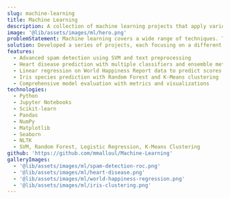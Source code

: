 ```yaml
---
slug: machine-learning
title: Machine Learning
description: A collection of machine learning projects that apply various techniques like classification, regression, clustering, and text analysis to real-world problems.
image: '@lib/assets/images/ml/hero.png'
problemStatement: Machine learning covers a wide range of techniques. There was a need to showcase proficiency in different ML areas and demonstrate how these techniques can solve real-world problems.
solution: Developed a series of projects, each focusing on a different ML aspect. These include spam detection, heart disease prediction, and happiness score analysis, showing practical problem-solving in ML.
features:
  - Advanced spam detection using SVM and text preprocessing
  - Heart disease prediction with multiple classifiers and ensemble methods
  - Linear regression on World Happiness Report data to predict scores
  - Iris species prediction with Random Forest and K-Means clustering
  - Comprehensive model evaluation with metrics and visualizations
technologies:
  - Python
  - Jupyter Notebooks
  - Scikit-learn
  - Pandas
  - NumPy
  - Matplotlib
  - Seaborn
  - NLTK
  - SVM, Random Forest, Logistic Regression, K-Means Clustering
github: 'https://github.com/mmalloul/Machine-Learning'
galleryImages:
  - '@lib/assets/images/ml/spam-detection-roc.png'
  - '@lib/assets/images/ml/heart-disease.png'
  - '@lib/assets/images/ml/world-happiness-regression.png'
  - '@lib/assets/images/ml/iris-clustering.png'
---
```

